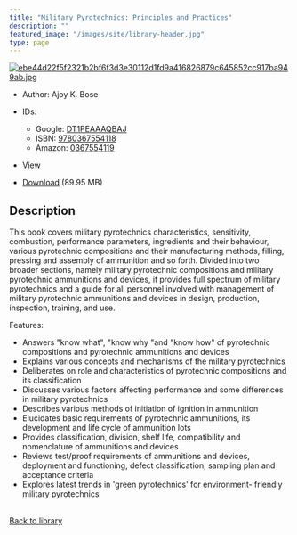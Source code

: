 ```yaml
---
title: "Military Pyrotechnics: Principles and Practices"
description: ""
featured_image: "/images/site/library-header.jpg"
type: page
---
```


<a href="https://drive.google.com/uc?export=view&id=1okqEkF_yCJxZ7W26ngUhyaE2MRLfeH9P" target="_blank">![ebe44d22f5f2321b2bf6f3d3e30112d1fd9a416826879c645852cc917ba949ab.jpg](https://drive.google.com/uc?export=view&id=1UgeMPz-dvQMFGxFwYVtD9UP0zlJRDE2l)</a>
* Author: Ajoy K. Bose
* IDs:
  * Google: <a href="https://books.google.com/books?id=DT1PEAAAQBAJ" target="_blank">DT1PEAAAQBAJ</a>
  * ISBN: <a href="https://www.worldcat.org/isbn/9780367554118" target="_blank">9780367554118</a>
  * Amazon: <a href="https://www.amazon.com/dp/0367554119" target="_blank">0367554119</a>
* <a href="https://drive.google.com/uc?export=view&id=1okqEkF_yCJxZ7W26ngUhyaE2MRLfeH9P" target="_blank">View</a>

* [Download](https://drive.google.com/uc?export=download&id=1okqEkF_yCJxZ7W26ngUhyaE2MRLfeH9P) (89.95 MB)

## Description<div>
<p>This book covers military pyrotechnics characteristics, sensitivity, combustion, performance parameters, ingredients and their behaviour, various pyrotechnic compositions and their manufacturing methods, filling, pressing and assembly of ammunition and so forth. Divided into two broader sections, namely military pyrotechnic compositions and military pyrotechnic ammunitions and devices, it provides full spectrum of military pyrotechnics and a guide for all personnel involved with management of military pyrotechnic ammunitions and devices in design, production, inspection, training, and use.</p>
<p>Features:</p>
<ul><li>Answers "know what", "know why "and "know how" of pyrotechnic compositions and pyrotechnic ammunitions and devices</li>
<li>Explains various concepts and mechanisms of the military pyrotechnics</li>
<li>Deliberates on role and characteristics of pyrotechnic compositions and its classification</li>
<li>Discusses various factors affecting performance and some differences in military pyrotechnics</li>
<li>Describes various methods of initiation of ignition in ammunition</li>
<li>Elucidates basic requirements of pyrotechnic ammunitions, its development and life cycle of ammunition lots</li>
<li>Provides classification, division, shelf life, compatibility and nomenclature of ammunitions and devices</li>
<li>Reviews test/proof requirements of ammunitions and devices, deployment and functioning, defect classification, sampling plan and acceptance criteria</li>
<li>Explores latest trends in 'green pyrotechnics' for environment- friendly military pyrotechnics</li></ul></div>

<br />[Back to library](/library/)
